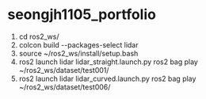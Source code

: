 # seongjh1105_portfolio

1. cd ros2_ws/
2. colcon build --packages-select lidar
3. source ~/ros2_ws/install/setup.bash
4. ros2 launch lidar lidar_straight.launch.py
   ros2 bag play ~/ros2_ws/dataset/test001/
5. ros2 launch lidar lidar_curved.launch.py
   ros2 bag play ~/ros2_ws/dataset/test006/

